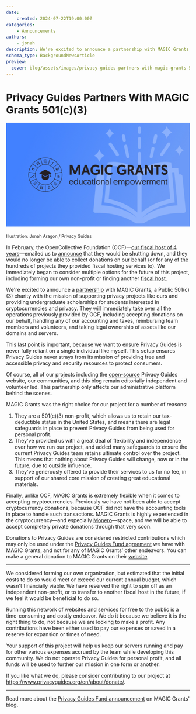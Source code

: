 ```yaml
---
date:
    created: 2024-07-22T19:00:00Z
categories:
    - Announcements
authors:
    - jonah
description: We're excited to announce a partnership with MAGIC Grants, a Public 501(c)(3) charity with the mission of supporting privacy projects like ours and providing undergraduate scholarships for students interested in cryptocurrencies and privacy.
schema_type: BackgroundNewsArticle
preview:
  cover: blog/assets/images/privacy-guides-partners-with-magic-grants-501-c-3/magicblog.webp
---
```

# Privacy Guides Partners With MAGIC Grants 501(c)(3)

![](../assets/images/privacy-guides-partners-with-magic-grants-501-c-3/magicblog.webp)

<small aria-hidden="true">Illustration: Jonah Aragon / Privacy Guides</small>

In February, the OpenCollective Foundation (OCF)—[our fiscal host of 4 years](https://blog.privacyguides.org/2019/10/31/weve-joined-the-open-collective-foundation/)—emailed us to [announce](https://docs.opencollective.foundation/) that they would be shutting down, and they would no longer be able to collect donations on our behalf (or for any of the hundreds of projects they provided fiscal hosting services to). We immediately began to consider multiple options for the future of this project, including forming our own non-profit or finding another [fiscal host](https://en.wikipedia.org/wiki/Fiscal_sponsorship).<!-- more -->

We're excited to announce a [partnership](https://magicgrants.org/2024/07/22/Privacy-Guides-Fund) with MAGIC Grants, a Public 501(c)(3) charity with the mission of supporting privacy projects like ours and providing undergraduate scholarships for students interested in cryptocurrencies and privacy. They will immediately take over all the operations previously provided by OCF, including accepting donations on our behalf, handling any of our accounting and taxes, reimbursing team members and volunteers, and taking legal ownership of assets like our domains and servers.

This last point is important, because we want to ensure Privacy Guides is never fully reliant on a single individual like myself. This setup ensures Privacy Guides never strays from its mission of providing free and accessible privacy and security resources to protect consumers.

Of course, all of our projects including the [open-source](https://github.com/privacyguides/privacyguides.org) Privacy Guides website, our communities, and this blog remain editorially independent and volunteer led. This partnership only affects our administrative platform behind the scenes.

MAGIC Grants was the right choice for our project for a number of reasons:

1. They are a 501(c)(3) non-profit, which allows us to retain our tax-deductible status in the United States, and means there are legal safeguards in place to prevent Privacy Guides from being used for personal profit.
2. They've provided us with a great deal of flexibility and independence over how we run our project, and added many safeguards to ensure the current Privacy Guides team retains ultimate control over the project. This means that nothing about Privacy Guides will change, now or in the future, due to outside influence.
3. They've generously offered to provide their services to us for no fee, in support of our shared core mission of creating great educational materials.

Finally, unlike OCF, MAGIC Grants is extremely flexible when it comes to accepting cryptocurrencies. Previously we have not been able to accept cryptocurrency donations, because OCF did not have the accounting tools in place to handle such transactions. MAGIC Grants is highly experienced in the cryptocurrency—and especially [Monero](https://www.privacyguides.org/en/cryptocurrency/)—space, and we will be able to accept completely private donations through that very soon.

Donations to Privacy Guides are considered restricted contributions which may only be used under the [Privacy Guides Fund agreement](https://magicgrants.org/funds/privacy_guides/) we have with MAGIC Grants, and not for any of MAGIC Grants’ other endeavors. You can make a general donation to MAGIC Grants on their [website](https://magicgrants.org/contribute/).

---

We considered forming our own organization, but estimated that the initial costs to do so would meet or exceed our current annual budget, which wasn't financially viable. We have reserved the right to spin off as an independent non-profit, or to transfer to another fiscal host in the future, if we feel it would be beneficial to do so.

Running this network of websites and services for free to the public is a time-consuming and costly endeavor. We do it because we believe it is the right thing to do, not because we are looking to make a profit. Any contributions have been either used to pay our expenses or saved in a reserve for expansion or times of need.

Your support of this project will help us keep our servers running and pay for other various expenses accrued by the team while developing this community. We do not operate Privacy Guides for personal profit, and all funds will be used to further our mission in one form or another.

If you like what we do, please consider contributing to our project at <https://www.privacyguides.org/en/about/donate/>.

---

Read more about the [Privacy Guides Fund announcement](https://magicgrants.org/2024/07/22/Privacy-Guides-Fund) on MAGIC Grants' blog.
